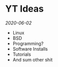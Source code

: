# YT Ideas
*2020-06-02*

* Linux
* BSD
* Programming?
* Software Installs
* Tutorials
* And sum other shit
